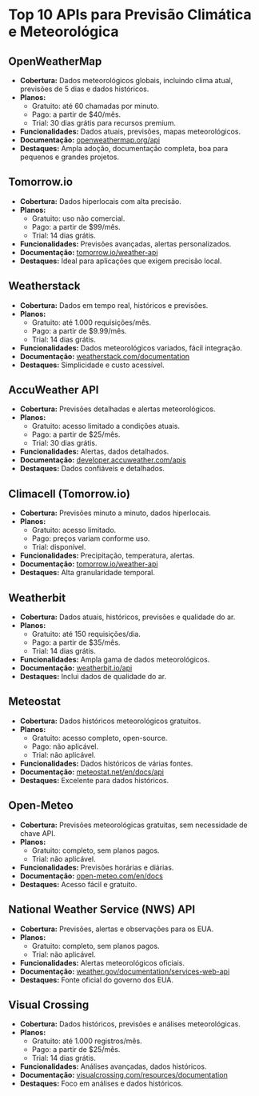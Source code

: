 # Top 10 APIs para Previsão Climática e Meteorológica

## OpenWeatherMap

- **Cobertura:** Dados meteorológicos globais, incluindo clima atual, previsões de 5 dias e dados históricos.
- **Planos:**
  - Gratuito: até 60 chamadas por minuto.
  - Pago: a partir de $40/mês.
  - Trial: 30 dias grátis para recursos premium.
- **Funcionalidades:** Dados atuais, previsões, mapas meteorológicos.
- **Documentação:** [openweathermap.org/api](https://openweathermap.org/api)
- **Destaques:** Ampla adoção, documentação completa, boa para pequenos e grandes projetos.

## Tomorrow.io

- **Cobertura:** Dados hiperlocais com alta precisão.
- **Planos:**
  - Gratuito: uso não comercial.
  - Pago: a partir de $99/mês.
  - Trial: 14 dias grátis.
- **Funcionalidades:** Previsões avançadas, alertas personalizados.
- **Documentação:** [tomorrow.io/weather-api](https://tomorrow.io/weather-api)
- **Destaques:** Ideal para aplicações que exigem precisão local.

## Weatherstack

- **Cobertura:** Dados em tempo real, históricos e previsões.
- **Planos:**
  - Gratuito: até 1.000 requisições/mês.
  - Pago: a partir de $9.99/mês.
  - Trial: 14 dias grátis.
- **Funcionalidades:** Dados meteorológicos variados, fácil integração.
- **Documentação:** [weatherstack.com/documentation](https://weatherstack.com/documentation)
- **Destaques:** Simplicidade e custo acessível.

## AccuWeather API

- **Cobertura:** Previsões detalhadas e alertas meteorológicos.
- **Planos:**
  - Gratuito: acesso limitado a condições atuais.
  - Pago: a partir de $25/mês.
  - Trial: 30 dias grátis.
- **Funcionalidades:** Alertas, dados detalhados.
- **Documentação:** [developer.accuweather.com/apis](https://developer.accuweather.com/apis)
- **Destaques:** Dados confiáveis e detalhados.

## Climacell (Tomorrow.io)

- **Cobertura:** Previsões minuto a minuto, dados hiperlocais.
- **Planos:**
  - Gratuito: acesso limitado.
  - Pago: preços variam conforme uso.
  - Trial: disponível.
- **Funcionalidades:** Precipitação, temperatura, alertas.
- **Documentação:** [tomorrow.io/weather-api](https://www.tomorrow.io/weather-api)
- **Destaques:** Alta granularidade temporal.

## Weatherbit

- **Cobertura:** Dados atuais, históricos, previsões e qualidade do ar.
- **Planos:**
  - Gratuito: até 150 requisições/dia.
  - Pago: a partir de $35/mês.
  - Trial: 14 dias grátis.
- **Funcionalidades:** Ampla gama de dados meteorológicos.
- **Documentação:** [weatherbit.io/api](https://www.weatherbit.io/api)
- **Destaques:** Inclui dados de qualidade do ar.

## Meteostat

- **Cobertura:** Dados históricos meteorológicos gratuitos.
- **Planos:**
  - Gratuito: acesso completo, open-source.
  - Pago: não aplicável.
  - Trial: não aplicável.
- **Funcionalidades:** Dados históricos de várias fontes.
- **Documentação:** [meteostat.net/en/docs/api](https://meteostat.net/en/docs/api/)
- **Destaques:** Excelente para dados históricos.

## Open-Meteo

- **Cobertura:** Previsões meteorológicas gratuitas, sem necessidade de chave API.
- **Planos:**
  - Gratuito: completo, sem planos pagos.
  - Trial: não aplicável.
- **Funcionalidades:** Previsões horárias e diárias.
- **Documentação:** [open-meteo.com/en/docs](https://open-meteo.com/en/docs)
- **Destaques:** Acesso fácil e gratuito.

## National Weather Service (NWS) API

- **Cobertura:** Previsões, alertas e observações para os EUA.
- **Planos:**
  - Gratuito: completo, sem planos pagos.
  - Trial: não aplicável.
- **Funcionalidades:** Alertas meteorológicos oficiais.
- **Documentação:** [weather.gov/documentation/services-web-api](https://www.weather.gov/documentation/services-web-api)
- **Destaques:** Fonte oficial do governo dos EUA.

## Visual Crossing

- **Cobertura:** Dados históricos, previsões e análises meteorológicas.
- **Planos:**
  - Gratuito: até 1.000 registros/mês.
  - Pago: a partir de $25/mês.
  - Trial: 14 dias grátis.
- **Funcionalidades:** Análises avançadas, dados históricos.
- **Documentação:** [visualcrossing.com/resources/documentation](https://www.visualcrossing.com/resources/documentation)
- **Destaques:** Foco em análises e dados históricos.
